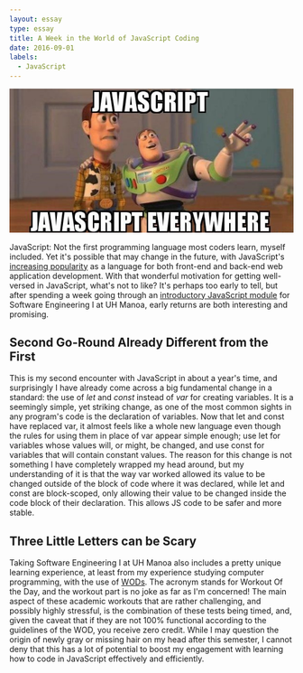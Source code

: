 ```yaml
---
layout: essay
type: essay
title: A Week in the World of JavaScript Coding
date: 2016-09-01
labels:
  - JavaScript
---
```


<img class="ui medium right spaced image" src="../images/E09_JS.jpg">

JavaScript: Not the first programming language most coders learn, myself included.  Yet it's possible that may change in the future, with JavaScript's [increasing popularity](http://thenewstack.io/javascript-popularity-surpasses-java-php-stack-overflow-developer-survey/) as a language for both front-end and back-end web application development.  With that wonderful motivation for getting well-versed in JavaScript, what's not to like?  It's perhaps too early to tell, but after spending a week going through an [introductory JavaScript module](http://courses.ics.hawaii.edu/ics314f16/modules/javascript-1/) for Software Engineering I at UH Manoa, early returns are both interesting and promising.

## Second Go-Round Already Different from the First

This is my second encounter with JavaScript in about a year's time, and surprisingly I have already come across a big fundamental change in a standard: the use of *let* and *const* instead of *var* for creating variables.  It is a seemingly simple, yet striking change, as one of the most common sights in any program's code is the declaration of variables.  Now that let and const have replaced var, it almost feels like a whole new language even though the rules for using them in place of var appear simple enough; use let for variables whose values will, or might, be changed, and use const for variables that will contain constant values.  The reason for this change is not something I have completely wrapped my head around, but my understanding of it is that the way var worked allowed its value to be changed outside of the block of code where it was declared, while let and const are block-scoped, only allowing their value to be changed inside the code block of their declaration.  This allows JS code to be safer and more stable.

## Three Little Letters can be Scary

Taking Software Engineering I at UH Manoa also includes a pretty unique learning experience, at least from my experience studying computer programming, with the use of [WODs](http://courses.ics.hawaii.edu/ics314f16/morea/introduction/reading-athletic-software-engineering.html).  The acronym stands for Workout Of the Day, and the workout part is no joke as far as I'm concerned!  The main aspect of these academic workouts that are rather challenging, and possibly highly stressful, is the combination of these tests being timed, and, given the caveat that if they are not 100% functional according to the guidelines of the WOD, you receive zero credit.  While I may question the origin of newly gray or missing hair on my head after this semester, I cannot deny that this has a lot of potential to boost my engagement with learning how to code in JavaScript effectively and efficiently.
